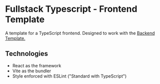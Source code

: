 # Fullstack Typescript - Frontend Template
A template for a TypeScript frontend. Designed to work with the [Backend Template.](https://github.com/endulum/ts-backend-template)

## Technologies
- React as the framework
- Vite as the bundler
- Style enforced with ESLint ("Standard with TypeScript")

